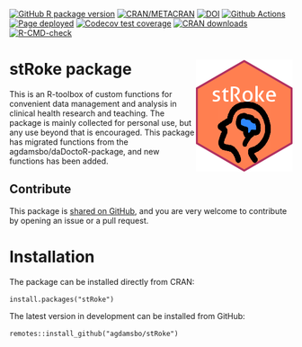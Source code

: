<!-- badges: start -->
[![GitHub R package version](https://img.shields.io/github/r-package/v/agdamsbo/stRoke)](https://github.com/agdamsbo/stRoke)
[![CRAN/METACRAN](https://img.shields.io/cran/v/stRoke)](https://CRAN.R-project.org/package=stRoke)
[![DOI](https://zenodo.org/badge/DOI/10.5281/zenodo.8013980.svg)](https://doi.org/10.5281/zenodo.8013980)
[![Github Actions](https://github.com/agdamsbo/stRoke/actions/workflows/R-CMD-check.yaml/badge.svg)](https://github.com/agdamsbo/stRoke/actions/workflows/R-CMD-check.yaml)
[![Page deployed](https://github.com/agdamsbo/stRoke/actions/workflows/pages/pages-build-deployment/badge.svg)](https://github.com/agdamsbo/stRoke/actions/workflows/pages/pages-build-deployment)
[![Codecov test coverage](https://codecov.io/gh/agdamsbo/stRoke/branch/main/graph/badge.svg)](https://app.codecov.io/gh/agdamsbo/stRoke?branch=main)
[![CRAN downloads](https://cranlogs.r-pkg.org/badges/grand-total/stRoke)](https://cran.r-project.org/package=stRoke)
[![R-CMD-check](https://github.com/agdamsbo/stRoke/actions/workflows/R-CMD-check.yaml/badge.svg)](https://github.com/agdamsbo/stRoke/actions/workflows/R-CMD-check.yaml)
<!-- badges: end -->

# stRoke package <img src="man/figures/logo.png" align="right" />

This is an R-toolbox of custom functions for convenient data management and analysis in clinical health research and teaching.
The package is mainly collected for personal use, but any use beyond that is encouraged.
This package has migrated functions from the agdamsbo/daDoctoR-package, and new functions has been added.

## Contribute

This package is [shared on GitHub](https://github.com/agdamsbo/stRoke), and you are very welcome to contribute by opening an issue or a pull request.

# Installation

The package can be installed directly from CRAN:

```
install.packages("stRoke")
```

The latest version in development can be installed from GitHub:

```
remotes::install_github("agdamsbo/stRoke")
```
